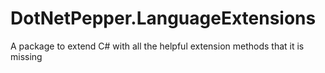 # DotNetPepper.LanguageExtensions
A package to extend C# with all the helpful extension methods that it is missing
